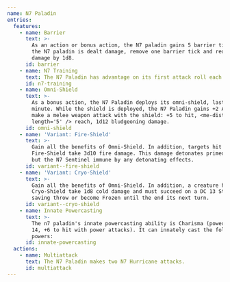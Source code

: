 ```yaml
---
name: N7 Paladin
entries:
  features:
    - name: Barrier
      text: >-
        As an action or bonus action, the N7 paladin gains 5 barrier ticks. When
        the N7 paladin is dealt damage, remove one barrier tick and reduce the
        damage by 1d8.
      id: barrier
    - name: N7 Training
      text: The N7 Paladin has advantage on its first attack roll each turn.
      id: n7-training
    - name: Omni-Shield
      text: >-
        As a bonus action, the N7 Paladin deploys its omni-shield, lasting 1
        minute. While the shield is deployed, the N7 Paladin gains +2 AC and can
        make a melee weapon attack with the shield: +5 to hit, <me-distance
        length='5' /> reach, 1d12 bludgeoning damage.
      id: omni-shield
    - name: 'Variant: Fire-Shield'
      text: >-
        Gain all the benefits of Omni-Shield. In addition, targets hit by the
        Fire-Shield take 3d10 fire damage. This damage detonates primed targets,
        but the N7 Sentinel immune by any detonating effects.
      id: variant--fire-shield
    - name: 'Variant: Cryo-Shield'
      text: >-
        Gain all the benefits of Omni-Shield. In addition, a creature hit by the
        Cryo-Shield take 1d8 cold damage and must succeed on a DC 13 Strength
        saving throw or become Frozen until the end its next turn.
      id: variant--cryo-shield
    - name: Innate Powercasting
      text: >-
        The n7 paladin's innate powercasting ability is Charisma (power save DC
        14, +6 to hit with power attacks). It can innately cast the following
        powers:
      id: innate-powercasting
  actions:
    - name: Multiattack
      text: The N7 Paladin makes two N7 Hurricane attacks.
      id: multiattack
---
```

